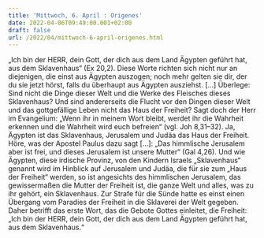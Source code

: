 ```yaml
---
title: 'Mittwoch, 6. April : Origenes'
date: 2022-04-06T09:49:00.001+02:00
draft: false
url: /2022/04/mittwoch-6-april-origenes.html
---
```


„Ich bin der HERR, dein Gott, der dich aus dem Land Ägypten geführt hat, aus dem Sklavenhaus“ (Ex 20,2). Diese Worte richten sich nicht nur an diejenigen, die einst aus Ägypten auszogen; noch mehr gelten sie dir, der du sie jetzt hörst, falls du überhaupt aus Ägypten ausziehst. \[…\] Überlege: Sind nicht die Dinge dieser Welt und die Werke des Fleisches dieses Sklavenhaus? Und sind andererseits die Flucht vor den Dingen dieser Welt und das gottgefällige Leben nicht das Haus der Freiheit? Sagt doch der Herr im Evangelium: „Wenn ihr in meinem Wort bleibt, werdet ihr die Wahrheit erkennen und die Wahrheit wird euch befreien“ (vgl. Joh 8,31–32). Ja, Ägypten ist das Sklavenhaus, Jerusalem und Judäa das Haus der Freiheit. Höre, was der Apostel Paulus dazu sagt \[…\]: „Das himmlische Jerusalem aber ist frei, und dieses Jerusalem ist unsere Mutter“ (Gal 4,26). Und wie Ägypten, diese irdische Provinz, von den Kindern Israels „Sklavenhaus“ genannt wird im Hinblick auf Jerusalem und Judäa, die für sie zum „Haus der Freiheit“ werden, so ist angesichts des himmlischen Jerusalem, das gewissermaßen die Mutter der Freiheit ist, die ganze Welt und alles, was zu ihr gehört, ein Sklavenhaus. Zur Strafe für die Sünde hatte es einst einen Übergang vom Paradies der Freiheit in die Sklaverei der Welt gegeben. Daher betrifft das erste Wort, das die Gebote Gottes einleitet, die Freiheit: „Ich bin der HERR, dein Gott, der dich aus dem Land Ägypten geführt hat, aus dem Sklavenhaus.“
